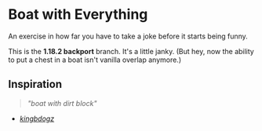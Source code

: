# Boat with Everything

An exercise in how far you have to take a joke before it starts being funny.

This is the **1.18.2 backport** branch. It's a little janky. (But hey, now the ability to put a chest in a boat isn't vanilla overlap anymore.)

## Inspiration

> *"boat with dirt block"*

- *[kingbdogz](https://twitter.com/kingbdogz/status/1513184765804961797)*